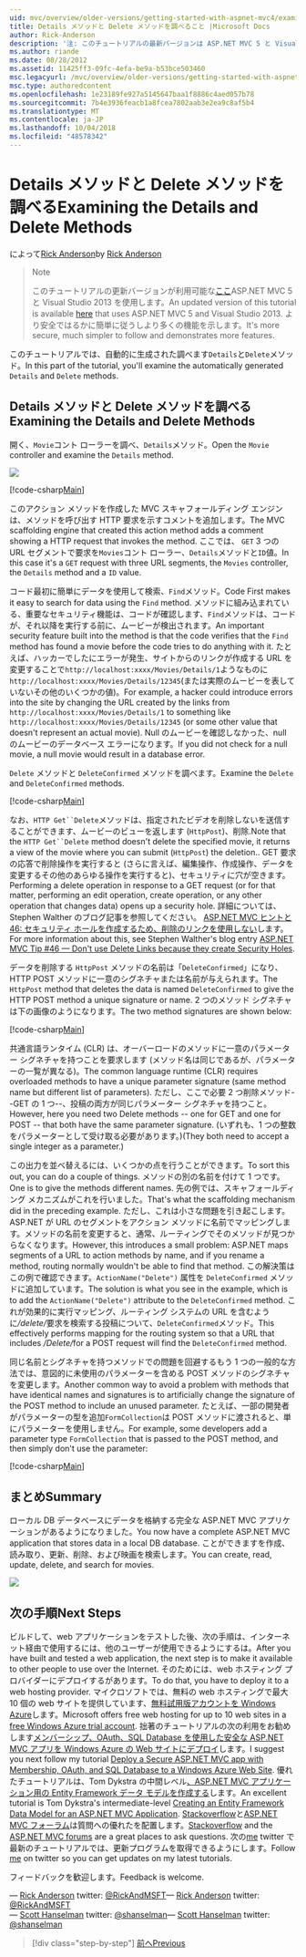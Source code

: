 ```yaml
---
uid: mvc/overview/older-versions/getting-started-with-aspnet-mvc4/examining-the-details-and-delete-methods
title: Details メソッドと Delete メソッドを調べること |Microsoft Docs
author: Rick-Anderson
description: '注: このチュートリアルの最新バージョンは ASP.NET MVC 5 と Visual Studio 2013 を使用します。 安全なはるかに簡単に従い、デモをお勧めしています.'
ms.author: riande
ms.date: 08/28/2012
ms.assetid: 11425ff3-09fc-4efa-be9a-b53bce503460
msc.legacyurl: /mvc/overview/older-versions/getting-started-with-aspnet-mvc4/examining-the-details-and-delete-methods
msc.type: authoredcontent
ms.openlocfilehash: 1e23189fe927a5145647baa1f8886c4aed057b78
ms.sourcegitcommit: 7b4e3936feacb1a8fcea7802aab3e2ea9c8af5b4
ms.translationtype: MT
ms.contentlocale: ja-JP
ms.lasthandoff: 10/04/2018
ms.locfileid: "48578342"
---
```

<a name="examining-the-details-and-delete-methods"></a><span data-ttu-id="4274b-104">Details メソッドと Delete メソッドを調べる</span><span class="sxs-lookup"><span data-stu-id="4274b-104">Examining the Details and Delete Methods</span></span>
====================
<span data-ttu-id="4274b-105">によって[Rick Anderson]((https://twitter.com/RickAndMSFT))</span><span class="sxs-lookup"><span data-stu-id="4274b-105">by [Rick Anderson]((https://twitter.com/RickAndMSFT))</span></span>

> > [!NOTE]
> > <span data-ttu-id="4274b-106">このチュートリアルの更新バージョンが利用可能な[ここ](../../getting-started/introduction/getting-started.md)ASP.NET MVC 5 と Visual Studio 2013 を使用します。</span><span class="sxs-lookup"><span data-stu-id="4274b-106">An updated version of this tutorial is available [here](../../getting-started/introduction/getting-started.md) that uses ASP.NET MVC 5 and Visual Studio 2013.</span></span> <span data-ttu-id="4274b-107">より安全ではるかに簡単に従うしより多くの機能を示します。</span><span class="sxs-lookup"><span data-stu-id="4274b-107">It's more secure, much simpler to follow and demonstrates more features.</span></span>


<span data-ttu-id="4274b-108">このチュートリアルでは、自動的に生成された調べます`Details`と`Delete`メソッド。</span><span class="sxs-lookup"><span data-stu-id="4274b-108">In this part of the tutorial, you'll examine the automatically generated `Details` and `Delete` methods.</span></span>

## <a name="examining-the-details-and-delete-methods"></a><span data-ttu-id="4274b-109">Details メソッドと Delete メソッドを調べる</span><span class="sxs-lookup"><span data-stu-id="4274b-109">Examining the Details and Delete Methods</span></span>

<span data-ttu-id="4274b-110">開く、`Movie`コント ローラーを調べ、`Details`メソッド。</span><span class="sxs-lookup"><span data-stu-id="4274b-110">Open the `Movie` controller and examine the `Details` method.</span></span>

![](examining-the-details-and-delete-methods/_static/image1.png)

[!code-csharp[Main](examining-the-details-and-delete-methods/samples/sample1.cs)]

<span data-ttu-id="4274b-111">このアクション メソッドを作成した MVC スキャフォールディング エンジンは、メソッドを呼び出す HTTP 要求を示すコメントを追加します。</span><span class="sxs-lookup"><span data-stu-id="4274b-111">The MVC scaffolding engine that created this action method adds a comment showing a HTTP request that invokes the method.</span></span> <span data-ttu-id="4274b-112">ここでは、 `GET` 3 つの URL セグメントで要求を`Movies`コント ローラー、`Details`メソッドと`ID`値。</span><span class="sxs-lookup"><span data-stu-id="4274b-112">In this case it's a `GET` request with three URL segments, the `Movies` controller, the `Details` method and a `ID` value.</span></span>

<span data-ttu-id="4274b-113">コード最初に簡単にデータを使用して検索、`Find`メソッド。</span><span class="sxs-lookup"><span data-stu-id="4274b-113">Code First makes it easy to search for data using the `Find` method.</span></span> <span data-ttu-id="4274b-114">メソッドに組み込まれている、重要なセキュリティ機能は、コードが確認します、`Find`メソッドは、コードが、それ以降を実行する前に、ムービーが検出されます。</span><span class="sxs-lookup"><span data-stu-id="4274b-114">An important security feature built into the method is that the code verifies that the `Find` method has found a movie before the code tries to do anything with it.</span></span> <span data-ttu-id="4274b-115">たとえば、ハッカーでしたにエラーが発生、サイトからのリンクが作成する URL を変更することで`http://localhost:xxxx/Movies/Details/1`ようなものに`http://localhost:xxxx/Movies/Details/12345`(または実際のムービーを表していないその他のいくつかの値)。</span><span class="sxs-lookup"><span data-stu-id="4274b-115">For example, a hacker could introduce errors into the site by changing the URL created by the links from `http://localhost:xxxx/Movies/Details/1` to something like `http://localhost:xxxx/Movies/Details/12345` (or some other value that doesn't represent an actual movie).</span></span> <span data-ttu-id="4274b-116">Null のムービーを確認しなかった、null のムービーのデータベース エラーになります。</span><span class="sxs-lookup"><span data-stu-id="4274b-116">If you did not check for a null movie, a null movie would result in a database error.</span></span>

<span data-ttu-id="4274b-117">`Delete` メソッドと `DeleteConfirmed` メソッドを調べます。</span><span class="sxs-lookup"><span data-stu-id="4274b-117">Examine the `Delete` and `DeleteConfirmed` methods.</span></span>

[!code-csharp[Main](examining-the-details-and-delete-methods/samples/sample2.cs?highlight=17)]

<span data-ttu-id="4274b-118">なお、`HTTP Get``Delete`メソッドは、指定されたビデオを削除しないを送信することができます、ムービーのビューを返します (`HttpPost`)、削除.</span><span class="sxs-lookup"><span data-stu-id="4274b-118">Note that the `HTTP Get``Delete` method doesn't delete the specified movie, it returns a view of the movie where you can submit (`HttpPost`) the deletion..</span></span> <span data-ttu-id="4274b-119">GET 要求の応答で削除操作を実行すると (さらに言えば、編集操作、作成操作、データを変更するその他のあらゆる操作を実行すると)、セキュリティに穴が空きます。</span><span class="sxs-lookup"><span data-stu-id="4274b-119">Performing a delete operation in response to a GET request (or for that matter, performing an edit operation, create operation, or any other operation that changes data) opens up a security hole.</span></span> <span data-ttu-id="4274b-120">詳細については、Stephen Walther のブログ記事を参照してください。 [ASP.NET MVC ヒントと 46: セキュリティ ホールを作成するため、削除のリンクを使用しない](http://stephenwalther.com/blog/archive/2009/01/21/asp.net-mvc-tip-46-ndash-donrsquot-use-delete-links-because.aspx)します。</span><span class="sxs-lookup"><span data-stu-id="4274b-120">For more information about this, see Stephen Walther's blog entry [ASP.NET MVC Tip #46 — Don't use Delete Links because they create Security Holes](http://stephenwalther.com/blog/archive/2009/01/21/asp.net-mvc-tip-46-ndash-donrsquot-use-delete-links-because.aspx).</span></span>

<span data-ttu-id="4274b-121">データを削除する `HttpPost` メソッドの名前は「`DeleteConfirmed`」になり、HTTP POST メソッドに一意のシグネチャまたは名前が与えられます。</span><span class="sxs-lookup"><span data-stu-id="4274b-121">The `HttpPost` method that deletes the data is named `DeleteConfirmed` to give the HTTP POST method a unique signature or name.</span></span> <span data-ttu-id="4274b-122">2 つのメソッド シグネチャは下の画像のようになります。</span><span class="sxs-lookup"><span data-stu-id="4274b-122">The two method signatures are shown below:</span></span>

[!code-csharp[Main](examining-the-details-and-delete-methods/samples/sample3.cs)]

<span data-ttu-id="4274b-123">共通言語ランタイム (CLR) は、オーバーロードのメソッドに一意のパラメーター シグネチャを持つことを要求します (メソッド名は同じであるが、パラメーターの一覧が異なる)。</span><span class="sxs-lookup"><span data-stu-id="4274b-123">The common language runtime (CLR) requires overloaded methods to have a unique parameter signature (same method name but different list of parameters).</span></span> <span data-ttu-id="4274b-124">ただし、ここで必要 2 つ削除メソッド--GET の 1 つ--、投稿の両方が同じパラメーター シグネチャを持つこと。</span><span class="sxs-lookup"><span data-stu-id="4274b-124">However, here you need two Delete methods -- one for GET and one for POST -- that both have the same parameter signature.</span></span> <span data-ttu-id="4274b-125">(いずれも、1 つの整数をパラメーターとして受け取る必要があります。)</span><span class="sxs-lookup"><span data-stu-id="4274b-125">(They both need to accept a single integer as a parameter.)</span></span>

<span data-ttu-id="4274b-126">この出力を並べ替えるには、いくつかの点を行うことができます。</span><span class="sxs-lookup"><span data-stu-id="4274b-126">To sort this out, you can do a couple of things.</span></span> <span data-ttu-id="4274b-127">メソッドの別の名前を付けて 1 つです。</span><span class="sxs-lookup"><span data-stu-id="4274b-127">One is to give the methods different names.</span></span> <span data-ttu-id="4274b-128">先の例では、スキャフォールディング メカニズムがこれを行いました。</span><span class="sxs-lookup"><span data-stu-id="4274b-128">That's what the scaffolding mechanism did in the preceding example.</span></span> <span data-ttu-id="4274b-129">ただし、これは小さな問題を引き起こします。ASP.NET が URL のセグメントをアクション メソッドに名前でマッピングします。メソッドの名前を変更すると、通常、ルーティングでそのメソッドが見つからなくなります。</span><span class="sxs-lookup"><span data-stu-id="4274b-129">However, this introduces a small problem: ASP.NET maps segments of a URL to action methods by name, and if you rename a method, routing normally wouldn't be able to find that method.</span></span> <span data-ttu-id="4274b-130">この解決策はこの例で確認できます。`ActionName("Delete")` 属性を `DeleteConfirmed` メソッドに追加しています。</span><span class="sxs-lookup"><span data-stu-id="4274b-130">The solution is what you see in the example, which is to add the `ActionName("Delete")` attribute to the `DeleteConfirmed` method.</span></span> <span data-ttu-id="4274b-131">これが効果的に実行マッピング、ルーティング システムの URL を含むように<em>/delete/</em>要求を検索する投稿について、`DeleteConfirmed`メソッド。</span><span class="sxs-lookup"><span data-stu-id="4274b-131">This effectively performs mapping for the routing system so that a URL that includes <em>/Delete/</em>for a POST request will find the `DeleteConfirmed` method.</span></span>

<span data-ttu-id="4274b-132">同じ名前とシグネチャを持つメソッドでの問題を回避するもう 1 つの一般的な方法では、意図的に未使用のパラメーターを含める POST メソッドのシグネチャを変更します。</span><span class="sxs-lookup"><span data-stu-id="4274b-132">Another common way to avoid a problem with methods that have identical names and signatures is to artificially change the signature of the POST method to include an unused parameter.</span></span> <span data-ttu-id="4274b-133">たとえば、一部の開発者がパラメーターの型を追加`FormCollection`は POST メソッドに渡されると、単にパラメーターを使用しません。</span><span class="sxs-lookup"><span data-stu-id="4274b-133">For example, some developers add a parameter type `FormCollection` that is passed to the POST method, and then simply don't use the parameter:</span></span>

[!code-csharp[Main](examining-the-details-and-delete-methods/samples/sample4.cs)]

## <a name="summary"></a><span data-ttu-id="4274b-134">まとめ</span><span class="sxs-lookup"><span data-stu-id="4274b-134">Summary</span></span>

<span data-ttu-id="4274b-135">ローカル DB データベースにデータを格納する完全な ASP.NET MVC アプリケーションがあるようになりました。</span><span class="sxs-lookup"><span data-stu-id="4274b-135">You now have a complete ASP.NET MVC application that stores data in a local DB database.</span></span> <span data-ttu-id="4274b-136">ことができますを作成、読み取り、更新、削除、および映画を検索します。</span><span class="sxs-lookup"><span data-stu-id="4274b-136">You can create, read, update, delete, and search for movies.</span></span>

![](examining-the-details-and-delete-methods/_static/image2.png)

## <a name="next-steps"></a><span data-ttu-id="4274b-137">次の手順</span><span class="sxs-lookup"><span data-stu-id="4274b-137">Next Steps</span></span>

<span data-ttu-id="4274b-138">ビルドして、web アプリケーションをテストした後、次の手順は、インターネット経由で使用するには、他のユーザーが使用できるようにするは。</span><span class="sxs-lookup"><span data-stu-id="4274b-138">After you have built and tested a web application, the next step is to make it available to other people to use over the Internet.</span></span> <span data-ttu-id="4274b-139">そのためには、web ホスティング プロバイダーにデプロイするがあります。</span><span class="sxs-lookup"><span data-stu-id="4274b-139">To do that, you have to deploy it to a web hosting provider.</span></span> <span data-ttu-id="4274b-140">マイクロソフトでは、無料の web ホスティングで最大 10 個の web サイトを提供しています、[無料試用版アカウントを Windows Azure](https://www.windowsazure.com/pricing/free-trial/?WT.mc_id=A443DD604)します。</span><span class="sxs-lookup"><span data-stu-id="4274b-140">Microsoft offers free web hosting for up to 10 web sites in a [free Windows Azure trial account](https://www.windowsazure.com/pricing/free-trial/?WT.mc_id=A443DD604).</span></span> <span data-ttu-id="4274b-141">拙著のチュートリアルの次の利用をお勧めします[メンバーシップ、OAuth、SQL Database を使用した安全な ASP.NET MVC アプリを Windows Azure の Web サイトにデプロイ](https://docs.microsoft.com/aspnet/core/security/authorization/secure-data)します。</span><span class="sxs-lookup"><span data-stu-id="4274b-141">I suggest you next follow my tutorial [Deploy a Secure ASP.NET MVC app with Membership, OAuth, and SQL Database to a Windows Azure Web Site](https://docs.microsoft.com/aspnet/core/security/authorization/secure-data).</span></span> <span data-ttu-id="4274b-142">優れたチュートリアルは、Tom Dykstra の中間レベル[、ASP.NET MVC アプリケーション用の Entity Framework データ モデルを作成する](../../getting-started/getting-started-with-ef-using-mvc/creating-an-entity-framework-data-model-for-an-asp-net-mvc-application.md)します。</span><span class="sxs-lookup"><span data-stu-id="4274b-142">An excellent tutorial is Tom Dykstra's intermediate-level [Creating an Entity Framework Data Model for an ASP.NET MVC Application](../../getting-started/getting-started-with-ef-using-mvc/creating-an-entity-framework-data-model-for-an-asp-net-mvc-application.md).</span></span> <span data-ttu-id="4274b-143">[Stackoverflow](http://stackoverflow.com/help)と[ASP.NET MVC フォーラム](https://forums.asp.net/1146.aspx)は質問への優れたを配置します。</span><span class="sxs-lookup"><span data-stu-id="4274b-143">[Stackoverflow](http://stackoverflow.com/help) and the [ASP.NET MVC forums](https://forums.asp.net/1146.aspx) are a great places to ask questions.</span></span> <span data-ttu-id="4274b-144">次の[me](https://twitter.com/RickAndMSFT) twitter で最新のチュートリアルでは、更新プログラムを取得できるようにします。</span><span class="sxs-lookup"><span data-stu-id="4274b-144">Follow [me](https://twitter.com/RickAndMSFT) on twitter so you can get updates on my latest tutorials.</span></span>

<span data-ttu-id="4274b-145">フィードバックを歓迎します。</span><span class="sxs-lookup"><span data-stu-id="4274b-145">Feedback is welcome.</span></span>

<span data-ttu-id="4274b-146">— [Rick Anderson](https://blogs.msdn.com/rickAndy) twitter: [@RickAndMSFT](https://twitter.com/RickAndMSFT)</span><span class="sxs-lookup"><span data-stu-id="4274b-146">— [Rick Anderson](https://blogs.msdn.com/rickAndy) twitter: [@RickAndMSFT](https://twitter.com/RickAndMSFT)</span></span>  
<span data-ttu-id="4274b-147">— [Scott Hanselman](http://www.hanselman.com/blog/) twitter: [@shanselman](https://twitter.com/shanselman)</span><span class="sxs-lookup"><span data-stu-id="4274b-147">— [Scott Hanselman](http://www.hanselman.com/blog/) twitter: [@shanselman](https://twitter.com/shanselman)</span></span>

> [!div class="step-by-step"]
> [<span data-ttu-id="4274b-148">前へ</span><span class="sxs-lookup"><span data-stu-id="4274b-148">Previous</span></span>](adding-validation-to-the-model.md)
